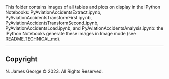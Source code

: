 This folder contains images of all tables and plots on display in the IPython Notebooks: PyAviationAccidentsExtract.ipynb, PyAviationAccidentsTransformFirst.ipynb, PyAviationAccidentsTransformSecond.ipynb, PyAviationAccidentsLoad.ipynb, and PyAviationAccidentsAnalysis.ipynb: the IPython Notebooks generate these images in Image mode (see [README.TECHNICAL.md](../README.TECHNICAL.md)).

----
## Copyright

N. James George © 2023. All Rights Reserved.
